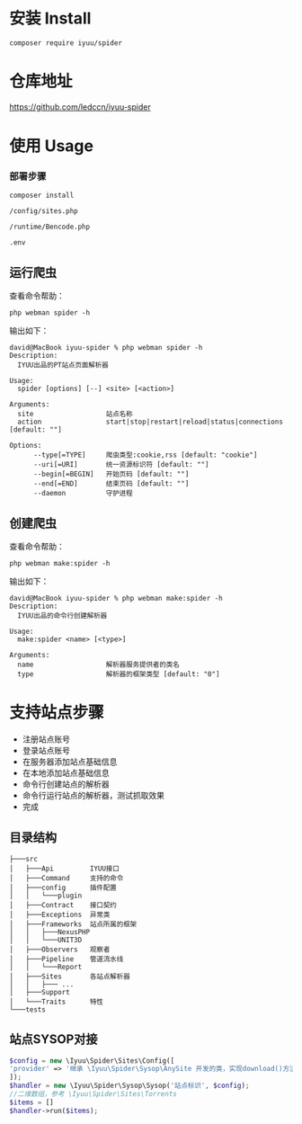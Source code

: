 # 安装 Install

```
composer require iyuu/spider
```


# 仓库地址
https://github.com/ledccn/iyuu-spider



# 使用 Usage

### 部署步骤
```shell
composer install

/config/sites.php

/runtime/Bencode.php

.env
```

## 运行爬虫
查看命令帮助：
```shell
php webman spider -h
```

输出如下：
```shell
david@MacBook iyuu-spider % php webman spider -h    
Description:
  IYUU出品的PT站点页面解析器

Usage:
  spider [options] [--] <site> [<action>]

Arguments:
  site                  站点名称
  action                start|stop|restart|reload|status|connections [default: ""]

Options:
      --type[=TYPE]     爬虫类型:cookie,rss [default: "cookie"]
      --uri[=URI]       统一资源标识符 [default: ""]
      --begin[=BEGIN]   开始页码 [default: ""]
      --end[=END]       结束页码 [default: ""]
      --daemon          守护进程

```



## 创建爬虫

查看命令帮助：
```shell
php webman make:spider -h
```

输出如下：
```shell
david@MacBook iyuu-spider % php webman make:spider -h
Description:
  IYUU出品的命令行创建解析器

Usage:
  make:spider <name> [<type>]

Arguments:
  name                  解析器服务提供者的类名
  type                  解析器的框架类型 [default: "0"]

```


# 支持站点步骤

- 注册站点账号
- 登录站点账号
- 在服务器添加站点基础信息
- 在本地添加站点基础信息
- 命令行创建站点的解析器
- 命令行运行站点的解析器，测试抓取效果
- 完成


## 目录结构
```tree
├───src
│   ├───Api         IYUU接口
│   ├───Command     支持的命令
│   ├───config      插件配置
│   │   └───plugin
│   ├───Contract    接口契约
│   ├───Exceptions  异常类
│   ├───Frameworks  站点所属的框架
│   │   ├───NexusPHP
│   │   └───UNIT3D
│   ├───Observers   观察者
│   ├───Pipeline    管道流水线
│   │   └───Report
│   ├───Sites       各站点解析器
│   │   ├─── ...
│   ├───Support
│   └───Traits      特性
└───tests
```


## 站点SYSOP对接

```php
$config = new \Iyuu\Spider\Sites\Config([
'provider' => '继承 \Iyuu\Spider\Sysop\AnySite 开发的类，实现download()方法'
]);
$handler = new \Iyuu\Spider\Sysop\Sysop('站点标识', $config);
//二维数组，参考 \Iyuu\Spider\Sites\Torrents
$items = []
$handler->run($items);
```
